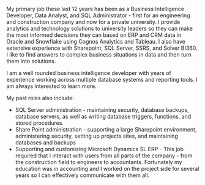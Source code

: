 My primary job these last 12 years has been as a Business Intelligence Developer, Data Analyst, and SQL Administrator - first for an engineering and construction company and now for a private university. I provide analytics and technology solutions to university leaders so they can make the most informed decisions they can based on ERP and CRM data in Oracle and Snowflake using Cognos Analytics and Tableau. I also have extensive experience with Sharepoint, SQL Server, SSRS, and Solver BI360. I like to find answers to complex business situations in data and then turn them into solutions.

I am a well rounded business intelligence developer with years of experience working across multiple database systems and reporting tools. I am always interested to learn more.

My past roles also include:
- SQL Server administration - maintaining security, database backups, database servers, as well as writing database triggers, functions, and stored procedures.
- Share Point administration - supporting a large Sharepoint environment, administering security, setting up projects sites, and maintaining databases and backups
- Supporting and customizing Microsoft Dynamics SL ERP - This job required that I interact with users from all parts of the company - from the construction field to engineers to accountants. Fortunately my education was in accounting and I worked on the project side for several years so I can effectively communicate with them all.
